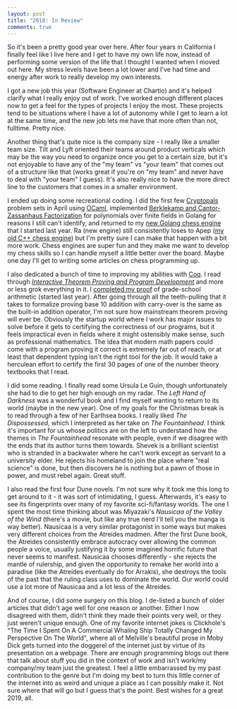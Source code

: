```yaml
---
layout: post
title: "2018: In Review"
comments: true
---
```


So it's been a pretty good year over here.  After four years in California I finally feel like I live here and I get to have my own life now, instead of performing some version of the life that I thought I wanted when I moved out here.  My stress levels have been a lot lower and I've had time and energy after work to really develop my own interests.

I got a new job this year (Software Engineer at Chartio) and it's helped clarify what I really enjoy out of work.  I've worked enough different places now to get a feel for the types of projects I enjoy the most.  These projects tend to be situations where I have a lot of autonomy while I get to learn a lot at the same time, and the new job lets me have that more often than not, fulltime.  Pretty nice.

Another thing that's quite nice is the company size - I really like a smaller team size.  Tilt and Lyft oriented their teams around product verticals which may be the way you need to organize once you get to a certain size, but it's not enjoyable to have any of the "my team" vs "your team" that comes out of a structure like that (works great if you're on "my team" and never have to deal with "your team" I guess).  It's also really nice to have the more direct line to the customers that comes in a smaller environment.

I ended up doing some recreational coding.  I did the first few [Cryptopals](https://cryptopals.com) problem sets in April using [OCaml](https://github.com/tildedave/cryptopals-ocaml), implemented [Berklekamp and Cantor-Zassanhaus Factorization](https://github.com/tildedave/go-finite-fields) for polynomials over finite fields in Golang for reasons I still can't identify, and returned to my [new Golang chess engine](https://github.com/tildedave/ra-chess-engine) that I started last year.  Ra (new engine) still consistently loses to Apep ([my old C++ chess engine](https://github.com/tildedave/apep-chess-engine)) but I'm pretty sure I can make that happen with a bit more work.  Chess engines are super fun and they make me want to develop my chess skills so I can handle myself a little better over the board.  Maybe one day I'll get to writing some articles on chess programming up.

I also dedicated a bunch of time to improving my abilities with [Coq](https://coq.inria.fr/).  I read through [_Interactive Theorem Proving and Program Development_](https://www.springer.com/us/book/9783540208549) and more or less grok everything in it.  I [completed my proof](https://github.com/tildedave/coq-playground/blob/master/digits.v) of grade-school arithmetic (started last year).  After going through all the teeth-pulling that it takes to formalize proving base 10 addition with carry-over is the same as the built-in addition operator, I'm not sure how mainstream theorem proving will ever be.  Obviously the startup world where I work has major issues to solve before it gets to certifying the correctness of our programs, but it feels impractical even in fields where it might ostensibly make sense, such as professional mathematics.  The idea that modern math papers could come with a program proving it correct is extremely far out of reach, or at least that dependent typing isn't the right tool for the job.  It would take a herculean effort to certify the first 30 pages of one of the number theory textbooks that I read.

I did some reading.  I finally read some Ursula Le Guin, though unfortunately she had to die to get her high enough on my radar.  The _Left Hand of Darkness_ was a wonderful book and I find myself wanting to return to its world (maybe in the new year).  One of my goals for the Christmas break is to read through a few of her Earthsea books.  I really liked _The Dispossessed_, which I interpreted as her take on _The Fountainhead_.  I think it's important for us whose politics are on the left to understand how the themes in _The Fountainhead_ resonate with people, even if we disagree with the ends that its author turns them towards.  Shevek is a brilliant scientist who is stranded in a backwater where he can't work except as servant to a university elder.  He rejects his homeland to join the place where "real science" is done, but then discovers he is nothing but a pawn of those in power, and must rebel again.  Great stuff.

I also read the first four Dune novels.  I'm not sure why it took me this long to get around to it - it was sort of intimidating, I guess.  Afterwards, it's easy to see its fingerprints over many of my favorite sci-fi/fantasy worlds.  The one I spent the most time thinking about was Miyazaki's _Nausicaa of the Valley of the Wind_ (there's a movie, but like any true nerd I'll tell you the manga is way better).  Nausicaa is a very similar protagonist in some ways but makes very different choices from the Atreides madmen.  After the first Dune book, the Atreides consistently embrace autocracy over allowing the common people a voice, usually justifying it by some imagined horrific future that never seems to manifest.  Nausicaa chooses differently - she rejects the mantle of rulership, and given the opportunity to remake her world into a paradise (like the Atreides eventually do for Arrakis), she destroys the tools of the past that the ruling class uses to dominate the world.  Our world could use a lot more of Nausicaa and a lot less of the Atreides.

And of course, I did some surgery on this blog.  I de-listed a bunch of older articles that didn't age well for one reason or another.  Either I now disagreed with them, didn't think they made their points very well, or they just weren't unique enough.  One of my favorite internet jokes is Clickhole's "The Time I Spent On A Commercial Whaling Ship Totally Changed My Perspective On The World", where all of Melville's beautiful prose in Moby Dick gets turned into the doggerel of the internet just by virtue of its presentation on a webpage.  There are enough programming blogs out there that talk about stuff you did in the context of work and isn't work/my company/my team just the greatest.  I feel a little embarrassed by my past contribution to the genre but I'm doing my best to turn this little corner of the internet into as weird and unique a place as I can possibly make it.  Not sure where that will go but I guess that's the point.  Best wishes for a great 2019, all.
